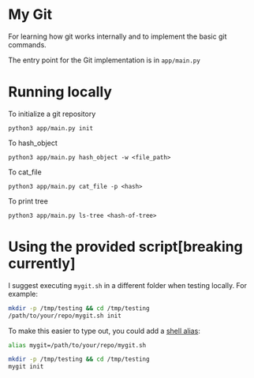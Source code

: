 
# My Git

For learning how git works internally and to implement the basic git commands.

The entry point for the Git implementation is in `app/main.py`

# Running locally

To initialize a git repository
``` 
python3 app/main.py init
```

To hash_object
```
python3 app/main.py hash_object -w <file_path>
```

To cat_file
```
python3 app/main.py cat_file -p <hash>
```

To print tree
```
python3 app/main.py ls-tree <hash-of-tree>
```


# Using the provided script[breaking currently]
I suggest executing `mygit.sh` in a different folder when testing locally.
For example:

```sh
mkdir -p /tmp/testing && cd /tmp/testing
/path/to/your/repo/mygit.sh init
```

To make this easier to type out, you could add a
[shell alias](https://shapeshed.com/unix-alias/):

```sh
alias mygit=/path/to/your/repo/mygit.sh

mkdir -p /tmp/testing && cd /tmp/testing
mygit init
```
